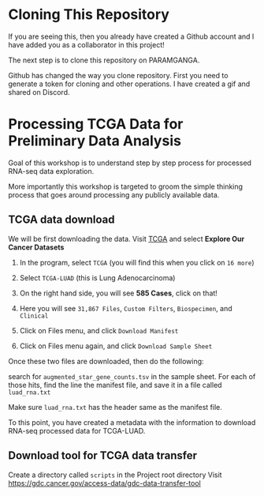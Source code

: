 # Cloning This Repository

If you are seeing this, then you already have created a Github account and I
have added you as a collaborator in this project! 

The next step is to clone this repository on PARAMGANGA. 

Github has changed the way you clone repository. First you need to generate a token for cloning and other operations. I have created a gif and shared on Discord. 

# Processing TCGA Data for Preliminary Data Analysis

Goal of this workshop is to understand step by step process for processed
RNA-seq data exploration. 

More importantly this workshop is targeted to groom the simple thinking process
that goes around processing any publicly available data. 


## TCGA data download

We will be first downloading the data. Visit [TCGA](https://portal.gdc.cancer.gov/) and select **Explore Our Cancer Datasets**

1. In the program, select `TCGA` (you will find this when you click on `16 more`)

2. Select `TCGA-LUAD` (this is Lung Adenocarcinoma)

3. On the right hand side, you will see **585 Cases**, click on that! 

4. Here you will see `31,867 Files`, `Custom Filters`, `Biospecimen`, and `Clinical`

5. Click on Files menu, and click `Download Manifest` 

6. Click on Files menu again, and click `Download Sample Sheet`

Once these two files are downloaded, then do the following:


search for `augmented_star_gene_counts.tsv` in the sample sheet. For each of those hits, find the line the manifest file, and save it in a file called `luad_rna.txt` 

Make sure `luad_rna.txt` has the header same as the manifest file.

To this point, you have created a metadata with the information to download RNA-seq processed data for TCGA-LUAD. 

## Download tool for TCGA data transfer

Create a directory called `scripts` in the Project root directory
Visit https://gdc.cancer.gov/access-data/gdc-data-transfer-tool
